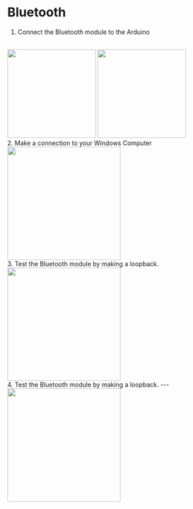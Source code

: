 <h1>Bluetooth</h1>

1. Connect the Bluetooth module to the Arduino
</br>

<img src="https://user-images.githubusercontent.com/36192933/50403079-0f083700-079c-11e9-9dce-93a2845a4af6.png" width="200">
<img src="https://user-images.githubusercontent.com/36192933/50403092-20e9da00-079c-11e9-82b2-93282343e959.jpg" width="200">
</br>
2. Make a connection to your Windows Computer 
</br>
<img src="https://user-images.githubusercontent.com/36192933/50403090-1deee980-079c-11e9-8846-6a5213d172cf.png" width="256">
</br>
3. Test the Bluetooth module by making a loopback.
</br>
<img src="https://user-images.githubusercontent.com/36192933/50403087-1af3f900-079c-11e9-9581-069cdeed67eb.png" width="256">
</br>
4. Test the Bluetooth module by making a loopback.
---
<img src="https://user-images.githubusercontent.com/36192933/50403084-1596ae80-079c-11e9-8f40-d44d14632816.jpg" width="256">

